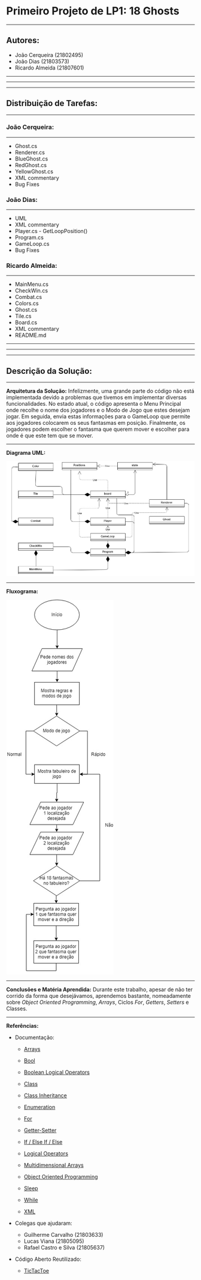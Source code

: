 # Primeiro Projeto de LP1: 18 Ghosts
---

## Autores:
* João Cerqueira (21802495)
* João Dias (21803573)
* Ricardo Almeida (21807601)

---
---
---
## Distribuição de Tarefas:
---

### João Cerqueira:
---

* Ghost.cs
* Renderer.cs
* BlueGhost.cs
* RedGhost.cs
* YellowGhost.cs
* XML commentary
* Bug Fixes


### João Dias:
---

 * UML
 * XML commentary
 * Player.cs - GetLoopPosition() 
 * Program.cs
 * GameLoop.cs
 * Bug Fixes


### Ricardo Almeida:
---

 * MainMenu.cs
 * CheckWin.cs
 * Combat.cs
 * Colors.cs
 * Ghost.cs
 * Tile.cs
 * Board.cs
 * XML commentary
 * README.md


---
---
---
## Descrição da Solução:
---

**Arquitetura da Solução:** Infelizmente, uma grande parte do código não está implementada devido a problemas que tivemos em implementar diversas funcionalidades. No estado atual, o código apresenta o Menu Principal onde recolhe o nome dos jogadores e o Modo de Jogo que estes desejam jogar.  Em seguida, envia estas informações para o GameLoop que permite aos jogadores colocarem os seus fantasmas em posição. Finalmente, os jogadores podem escolher o fantasma que querem mover e escolher para onde é que este tem que se mover.

---
**Diagrama UML:**

![UML](/images/UML.jpg)

---
**Fluxograma:**

![FLUXOGRAMA](/images/FLUXOGRAMA.jpg)

---
**Conclusões e Matéria Aprendida:** Durante este trabalho, apesar de não ter corrido da forma que desejávamos, aprendemos bastante, nomeadamente sobre _Object Oriented Programming_, _Arrays_, Ciclos _For_, _Getters_, _Setters_ e Classes.

---
**Referências:** 

* Documentação:

  * [Arrays](https://www.tutorialspoint.com/csharp/csharp_arrays.htm)

  * [Bool](https://docs.microsoft.com/en-us/dotnet/csharp/language-reference/keywords/bool)

  * [Boolean Logical Operators](https://docs.microsoft.com/en-us/dotnet/csharp/language-reference/operators/boolean-logical-operators)

  * [Class](https://docs.microsoft.com/pt-br/dotnet/csharp/language-reference/keywords/class)

  * [Class Inheritance](https://exceptionnotfound.net/modeling-battleship-in-csharp-components-and-setup/)

  * [Enumeration](https://docs.microsoft.com/en-us/dotnet/csharp/language-reference/keywords/enum)

  * [For](https://docs.microsoft.com/en-us/dotnet/csharp/language-reference/keywords/for)

  * [Getter-Setter](https://stackoverflow.com/questions/17881091/getter-and-setter-declaration-in-net)

  * [If / Else If / Else](https://docs.microsoft.com/en-us/dotnet/csharp/language-reference/keywords/if-else)

  * [Logical Operators](https://www.tutlane.com/tutorial/csharp/csharp-logical-operators-with-examples)

  * [Multidimensional Arrays](https://www.tutorialspoint.com/csharp/csharp_multi_dimensional_arrays.htm)

  * [Object Oriented Programming](https://docs.microsoft.com/pt-br/dotnet/csharp/programming-guide/concepts/object-oriented-programming)

  * [Sleep](https://www.dotnetperls.com/sleep)

  * [While](https://docs.microsoft.com/en-us/dotnet/csharp/language-reference/keywords/while)
  
  * [XML](https://docs.microsoft.com/pt-br/dotnet/csharp/codedoc)

* Colegas que ajudaram:

  * Guilherme Carvalho (21803633)
  * Lucas Viana (21805095)
  * Rafael Castro e Silva (21805637)  


* Código Aberto Reutilizado:

	* [TicTacToe](https://github.com/VideojogosLusofona/lp1_2018_aulas/tree/master/Aula08/TicTacToe)